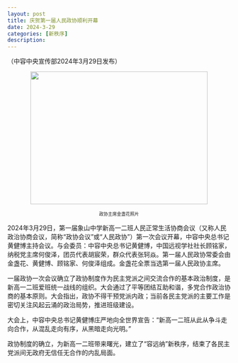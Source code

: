 ```yaml
---
layout: post
title: 庆贺第一届人民政协顺利开幕
date: 2024-3-29
categories: [新秩序]
description: 
---
```

（中容中央宣传部2024年3月29日发布）

<p align="center"><img src="https://pic.imgdb.cn/item/660810219f345e8d03b5ecfc.webp" width="400" height="300" border="0"></p>
<p align="center"><font size=1>政协主席金盏花照片</font></p>

2024年3月29日，第一届象山中学新高一二班人民正常生活协商会议（又称人民政治协商会议，简称“政协会议”或“人民政协”）第一次会议开幕，中容中央总书记黄健博主持会议。与会委员：中容中央总书记黄健博，中国远视学社社长顾铭家，纳税党主席何俊泽，团员代表胡宸荣，群众代表张轲焱。第一届人民政协常委会由金盏花、黄健博、顾铭家、何俊泽组成。金盏花全票当选第一届人民政协主席。

一届政协一次会议确立了政协制度作为民主党派之间交流合作的基本政治制度，是新高一二班爱班统一战线的组织。大会通过了平等团结互助和谐，多党合作政治协商的基本原则。大会指出，政协不得干预党派内政；当前各民主党派的主要工作是密切关注风起云涌的政治局势，推进班级建设。

大会上，中容中央总书记黄健博庄严地向全世界宣告：“新高一二班从此从争斗走向合作，从混乱走向有序，从黑暗走向光明。”

政协制度的确立，为新高一二班带来曙光，建立了“容远纳”新秩序，结束了各民主党派间无政府无信任无合作的内乱局面。

